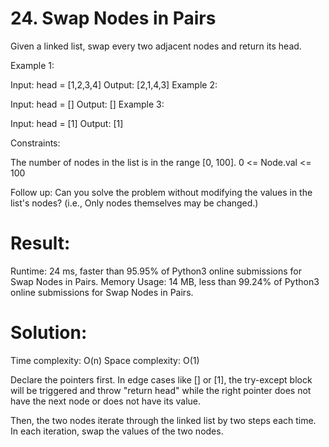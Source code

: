 # 24. Swap Nodes in Pairs

Given a linked list, swap every two adjacent nodes and return its head.

Example 1:

Input: head = [1,2,3,4]
Output: [2,1,4,3]
Example 2:

Input: head = []
Output: []
Example 3:

Input: head = [1]
Output: [1]

Constraints:

The number of nodes in the list is in the range [0, 100].
0 <= Node.val <= 100

Follow up: Can you solve the problem without modifying the values in the list's nodes? (i.e., Only nodes themselves may be changed.)

# Result:

Runtime: 24 ms, faster than 95.95% of Python3 online submissions for Swap Nodes in Pairs.
Memory Usage: 14 MB, less than 99.24% of Python3 online submissions for Swap Nodes in Pairs.

# Solution:

Time complexity: O(n)
Space complexity: O(1)

Declare the pointers first. In edge cases like [] or [1], the try-except block will be triggered and throw "return head" while the right pointer does not have the next node or does not have its value.

Then, the two nodes iterate through the linked list by two steps each time. In each iteration, swap the values of the two nodes.
